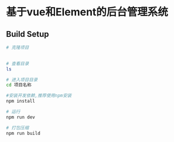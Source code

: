 ﻿# 基于vue和Element的后台管理系统
  
## Build Setup

``` bash
# 克隆项目 
 

# 查看目录
ls

# 进入项目目录
cd 项目名称 

#安装开发依赖,推荐使用npm安装 
npm install

# 运行
npm run dev

# 打包压缩
npm run build
```

